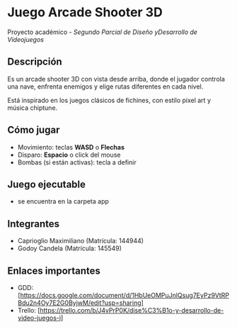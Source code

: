 # Juego Arcade Shooter 3D

Proyecto académico - *Segundo Parcial de Diseño yDesarrollo de Videojuegos*

## Descripción
Es un arcade shooter 3D con vista desde arriba, donde el jugador controla una nave, enfrenta enemigos y elige rutas diferentes en cada nivel.

Está inspirado en los juegos clásicos de fichines, con estilo pixel art y música chiptune.

## Cómo jugar
- Movimiento: teclas **WASD** o **Flechas**
- Disparo: **Espacio** o click del mouse
- Bombas (si están activas): tecla a definir

## Juego ejecutable
- se encuentra en la carpeta app

## Integrantes
- Caprioglio Maximiliano (Matrícula: 144944) 
- Godoy Candela (Matrícula: 145549) 

## Enlaces importantes
- GDD: [https://docs.google.com/document/d/1HbUeOMPuJnlQsug7EyPz9VtRPBdu2n4Oy7E2G0ByjwM/edit?usp=sharing]
- Trello: [https://trello.com/b/J4vPrP0K/dise%C3%B1o-y-desarrollo-de-video-juegos-i]

